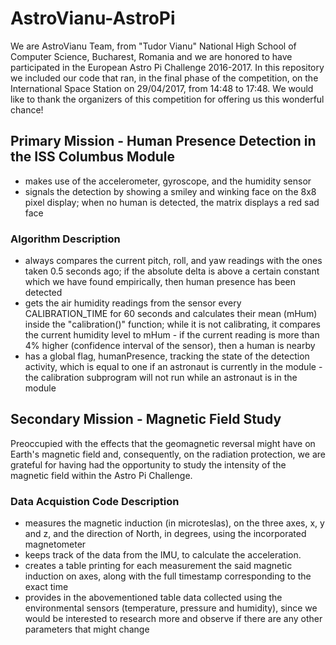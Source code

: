 # AstroVianu-AstroPi
We are AstroVianu Team, from "Tudor Vianu" National High School of Computer Science, Bucharest, Romania and we are honored to have participated in the European Astro Pi Challenge 2016-2017. In this repository we included our code that ran, in the final phase of the competition, on the International Space Station on 29/04/2017, from 14:48 to 17:48. 
We would like to thank the organizers of this competition for offering us this wonderful chance!


## Primary Mission - Human Presence Detection in the ISS Columbus Module
- makes use of the accelerometer, gyroscope, and the humidity sensor
- signals the detection by showing a smiley and winking face on the 8x8 pixel display; when no human is detected, the matrix displays a red sad face

### Algorithm Description
- always compares the current pitch, roll, and yaw readings with the ones taken 0.5 seconds ago; if the absolute delta is above a certain constant which we have found empirically, then human presence has been detected
- gets the air humidity readings from the sensor every CALIBRATION_TIME for 60 seconds and calculates their mean (mHum) inside the "calibration()" function; while it is not calibrating, it compares the current humidity level to mHum - if the current reading is more than 4% higher (confidence interval of the sensor), then a human is nearby
- has a global flag, humanPresence, tracking the state of the detection activity, which is equal to one if an astronaut is currently in the module - the calibration subprogram will not run while an astronaut is in the module

## Secondary Mission - Magnetic Field Study
Preoccupied with the effects that the geomagnetic reversal might have on Earth's magnetic field and, consequently, on the radiation protection, we are grateful for having had the opportunity to study the intensity of the magnetic field within the Astro Pi Challenge.
### Data Acquistion Code Description
- measures the magnetic induction (in microteslas), on the three axes, x, y and z, and the direction of North, in degrees, using the incorporated magnetometer
- keeps track of the data from the IMU, to calculate the acceleration. 
- creates a table printing for each measurement the said magnetic induction on axes, along with the full timestamp corresponding to the exact time
- provides in the abovementioned table data collected using the environmental sensors (temperature, pressure and humidity), since we would be interested to research more and observe if there are any other parameters that might change
